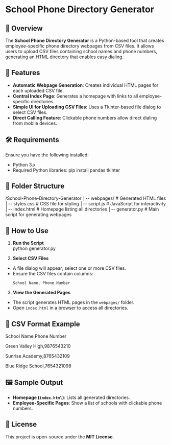 # School Phone Directory Generator

## 📌 Overview  
The **School Phone Directory Generator** is a Python-based tool that creates employee-specific phone directory webpages from CSV files. It allows users to upload CSV files containing school names and phone numbers, generating an HTML directory that enables easy dialing.

## 🚀 Features  
- **Automatic Webpage Generation**: Creates individual HTML pages for each uploaded CSV file.  
- **Central Index Page**: Generates a homepage with links to all employee-specific directories.  
- **Simple UI for Uploading CSV Files**: Uses a Tkinter-based file dialog to select CSV files.  
- **Direct Calling Feature**: Clickable phone numbers allow direct dialing from mobile devices.  

## 🛠️ Requirements  
Ensure you have the following installed:  
- Python 3.x  
- Required Python libraries:
  pip install pandas tkinter


## 📂 Folder Structure  
/School-Phone-Directory-Generator │-- webpages/ # Generated HTML files
│-- styles.css # CSS file for styling
│-- script.js # JavaScript for interactivity
│-- index.html # Homepage listing all directories
│-- generator.py # Main script for generating webpages


## 🔧 How to Use  
1. **Run the Script**  
python generator.py

2. **Select CSV Files**  
- A file dialog will appear; select one or more CSV files.  
- Ensure the CSV files contain columns:  
  ```
  School Name, Phone Number
  ```
3. **View the Generated Pages**  
- The script generates HTML pages in the `webpages/` folder.  
- Open `index.html` in a browser to access all directories.  

## 📝 CSV Format Example  

School Name,Phone Number

Green Valley High,9876543210

Sunrise Academy,8765432109

Blue Ridge School,7654321098


## 🖼️ Sample Output  
- **Homepage (`index.html`)**: Lists all generated directories.  
- **Employee-Specific Pages**: Show a list of schools with clickable phone numbers.  

## 🔗 License  
This project is open-source under the **MIT License**.  


